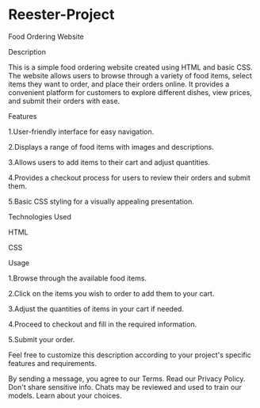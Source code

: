 # Reester-Project
Food Ordering Website

Description

This is a simple food ordering website created using HTML and basic CSS. The website allows users to browse through a variety of food items, select items they want to order, and place their orders online. It provides a convenient platform for customers to explore different dishes, view prices, and submit their orders with ease.

Features

1.User-friendly interface for easy navigation.


2.Displays a range of food items with images and descriptions.


3.Allows users to add items to their cart and adjust quantities.


4.Provides a checkout process for users to review their orders and submit them.


5.Basic CSS styling for a visually appealing presentation.

Technologies Used

HTML


CSS


Usage

1.Browse through the available food items.

2.Click on the items you wish to order to add them to your cart.


3.Adjust the quantities of items in your cart if needed.


4.Proceed to checkout and fill in the required information.


5.Submit your order.




Feel free to customize this description according to your project's specific features and requirements.



By sending a message, you agree to our Terms. Read our Privacy Policy. Don't share sensitive info. Chats may be reviewed and used to train our models. Learn about your choices.
